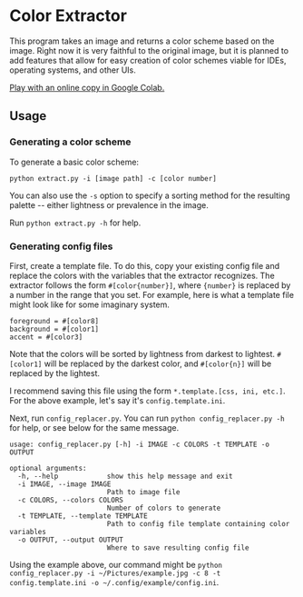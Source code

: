 # Color Extractor

This program takes an image and returns a color scheme based on the image. Right now it is very faithful to the original image, but it is planned to add features that allow for easy creation of color schemes viable for IDEs, operating systems, and other UIs.

[Play with an online copy in Google Colab.](https://colab.research.google.com/drive/1d_6hCzxcBsMMVgJF-FzmSulwiX-RQRRU)
## Usage

### Generating a color scheme

To generate a basic color scheme:

```
python extract.py -i [image path] -c [color number]
```

You can also use the `-s` option to specify a sorting method for the resulting palette -- either lightness or prevalence in the image.

Run `python extract.py -h` for help.

### Generating config files

First, create a template file. To do this, copy your existing config file and replace the colors with the variables that the extractor recognizes. The extractor follows the form `#[color{number}]`, where `{number}` is replaced by a number in the range that you set. For example, here is what a template file might look like for some imaginary system.

```
foreground = #[color8]
background = #[color1]
accent = #[color3]
```

Note that the colors will be sorted by lightness from darkest to lightest. `#[color1]` will be replaced by the darkest color, and `#[color{n}]` will be replaced by the lightest.

I recommend saving this file using the form `*.template.[css, ini, etc.]`. For the above example, let's say it's `config.template.ini`.

Next, run `config_replacer.py`. You can run `python config_replacer.py -h` for help, or see below for the same message.

```
usage: config_replacer.py [-h] -i IMAGE -c COLORS -t TEMPLATE -o OUTPUT

optional arguments:
  -h, --help            show this help message and exit
  -i IMAGE, --image IMAGE
                        Path to image file
  -c COLORS, --colors COLORS
                        Number of colors to generate
  -t TEMPLATE, --template TEMPLATE
                        Path to config file template containing color variables
  -o OUTPUT, --output OUTPUT
                        Where to save resulting config file
```

Using the example above, our command might be `python config_replacer.py -i ~/Pictures/example.jpg -c 8 -t config.template.ini -o ~/.config/example/config.ini`.